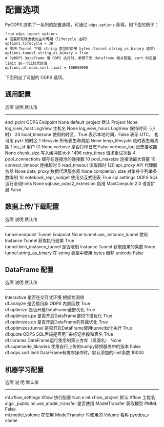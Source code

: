 配置选项
========

PyODPS 提供了一系列的配置选项，可通过 `odps.options`
获得，如下面的例子：

``` {.sourceCode .python}
from odps import options
# 设置所有输出表的生命周期（lifecycle 选项）
options.lifecycle = 30
# 使用 Tunnel 下载 string 类型时使用 bytes（tunnel.string_as_binary 选项）
options.tunnel.string_as_binary = True
# PyODPS DataFrame 用 ODPS 执行时，参照下面 dataframe 相关配置，sort 时设置 limit 到一个比较大的值
options.df.odps.sort.limit = 100000000
```

下面列出了可配的 ODPS 选项。

通用配置
--------

  选项                                                                                 说明                                                                                                                                                                            默认值
  ------------------------------------------------------------------------------------ ------------------------------------------------------------------------------------------------------------------------------------------------------------------------------- ---------------------------
  end\_point                                                                           ODPS Endpoint                                                                                                                                                                   None
  default\_project                                                                     默认 Project                                                                                                                                                                    None
  log\_view\_host                                                                      LogView 主机名                                                                                                                                                                  None
  log\_view\_hours                                                                     LogView 保持时间（小时）                                                                                                                                                        24
  local\_timezone                                                                      使用的时区，True 表示本地时间，False 表示 UTC， 也可用 pytz 的时区                                                                                                              1
  lifecycle                                                                            所有表生命周期                                                                                                                                                                  None
  temp\_lifecycle                                                                      临时表生命周期                                                                                                                                                                  1
  biz\_id                                                                              用户 ID                                                                                                                                                                         None
  verbose                                                                              是否打印日志                                                                                                                                                                    False
  verbose\_log                                                                         日志接收器                                                                                                                                                                      None
  chunk\_size                                                                          写入缓冲区大小                                                                                                                                                                  1496
  retry\_times                                                                         请求重试次数                                                                                                                                                                    4
  pool\_connections                                                                    缓存在连接池的连接数                                                                                                                                                            10
  pool\_maxsize                                                                        连接池最大容量                                                                                                                                                                  10
  connect\_timeout                                                                     连接超时                                                                                                                                                                        5
  read\_timeout                                                                        读取超时                                                                                                                                                                        120
  api\_proxy                                                                           API 代理服务器                                                                                                                                                                  None
  data\_proxy                                                                          数据代理服务器                                                                                                                                                                  None
  completion\_size                                                                     对象补全列举条数限制                                                                                                                                                            10
  notebook\_repr\_widget                                                               使用交互式图表                                                                                                                                                                  True
  sql.settings                                                                         ODPS SQL运行全局hints                                                                                                                                                           None
  sql.use\_odps2\_extension                                                            启用 MaxCompute 2.0 语言扩展                                                                                                                                                    False

数据上传/下载配置
-----------------

  选项 说明                        默认值                                          
  -------------------------------- ----------------------------------------------- ------
  tunnel.endpoint                  Tunnel Endpoint                                 None
  tunnel.use\_instance\_tunnel     使用 Instance Tunnel 获取执行结果 True          
  tunnel.limit\_instance\_tunnel   是否限制 Instance Tunnel 获取结果的条数 None    
  tunnel.string\_as\_binary        在 string 类型中使用 bytes 而非 unicode False   

DataFrame 配置
--------------

  选项 说明                 默认值                                             
  ------------------------- -------------------------------------------------- --
  interactive               是否在交互式环境 根据检测值                        
  df.analyze                是否启用非 ODPS 内置函数 True                      
  df.optimize               是否开启DataFrame全部优化 True                     
  df.optimizes.pp           是否开启DataFrame谓词下推优化 True                 
  df.optimizes.cp           是否开启DataFrame列剪裁优化 True                   
  df.optimizes.tunnel       是否开启DataFrame使用tunnel优化执行 True           
  df.quote                  ODPS SQL后端是否用\`\`来标记字段和表名 True        
  df.libraries              DataFrame运行使用的第三方库（资源名） None         
  df.supersede\_libraries   使用自行上传的numpy替换服务中的版本 False          
  df.odps.sort.limit        DataFrame有排序操作时，默认添加的limit条数 10000   

机器学习配置
------------

  选项 说                   明 默认值                                             
  ------------------------- ----------------------------------------------------- ----------
  ml.xflow\_settings        Xflow 执行配置 Non                                    e
  ml.xflow\_project         默认 Xflow 工程名 algo                                \_public
  ml.use\_model\_transfer   是否使用 ModelTransfer 获取模型 PMML False            
  ml.model\_volume          在使用 ModelTransfer 时使用的 Volume 名称 pyodps\_v   olume


